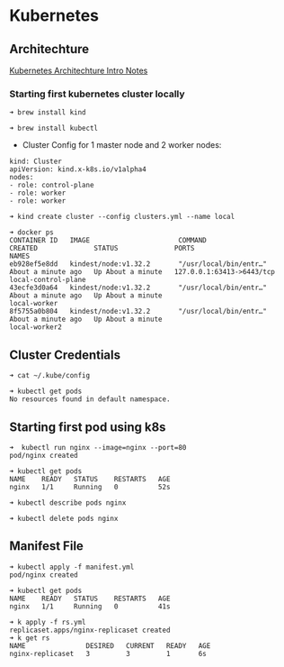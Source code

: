 # Kubernetes

## Architechture
[Kubernetes Architechture Intro Notes](https://projects.100xdevs.com/tracks/kubernetes-1/Kubernetes-Part-1-1)

### Starting first kubernetes cluster locally

```
➜ brew install kind
```
```
➜ brew install kubectl
```
- Cluster Config for 1 master node and 2 worker nodes:

```
kind: Cluster
apiVersion: kind.x-k8s.io/v1alpha4
nodes:
- role: control-plane
- role: worker
- role: worker
```
```
➜ kind create cluster --config clusters.yml --name local
```
```
➜ docker ps
CONTAINER ID   IMAGE                      COMMAND                  CREATED              STATUS              PORTS                                            NAMES
eb928ef5e8dd   kindest/node:v1.32.2       "/usr/local/bin/entr…"   About a minute ago   Up About a minute   127.0.0.1:63413->6443/tcp                        local-control-plane
43ecfe3d0a64   kindest/node:v1.32.2       "/usr/local/bin/entr…"   About a minute ago   Up About a minute                                                    local-worker
8f5755a0b804   kindest/node:v1.32.2       "/usr/local/bin/entr…"   About a minute ago   Up About a minute                                                    local-worker2

```
## Cluster Credentials
```
➜ cat ~/.kube/config
```
```
➜ kubectl get pods
No resources found in default namespace.
```

## Starting first pod using k8s
```
➜  kubectl run nginx --image=nginx --port=80
pod/nginx created
```
```
➜ kubectl get pods
NAME    READY   STATUS    RESTARTS   AGE
nginx   1/1     Running   0          52s
```
```
➜ kubectl describe pods nginx
```
```
➜ kubectl delete pods nginx
```

## Manifest File
```
➜ kubectl apply -f manifest.yml
pod/nginx created
```
```
➜ kubectl get pods
NAME    READY   STATUS    RESTARTS   AGE
nginx   1/1     Running   0          41s
```

```
➜ k apply -f rs.yml
replicaset.apps/nginx-replicaset created
➜ k get rs
NAME               DESIRED   CURRENT   READY   AGE
nginx-replicaset   3         3         1       6s
```